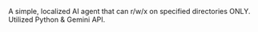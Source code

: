 A simple, localized AI agent that can r/w/x on specified directories ONLY.
Utilized Python & Gemini API.

